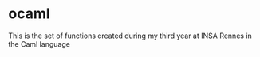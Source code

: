 # ocaml
This is the set of functions created during my third year at INSA Rennes in the Caml language
